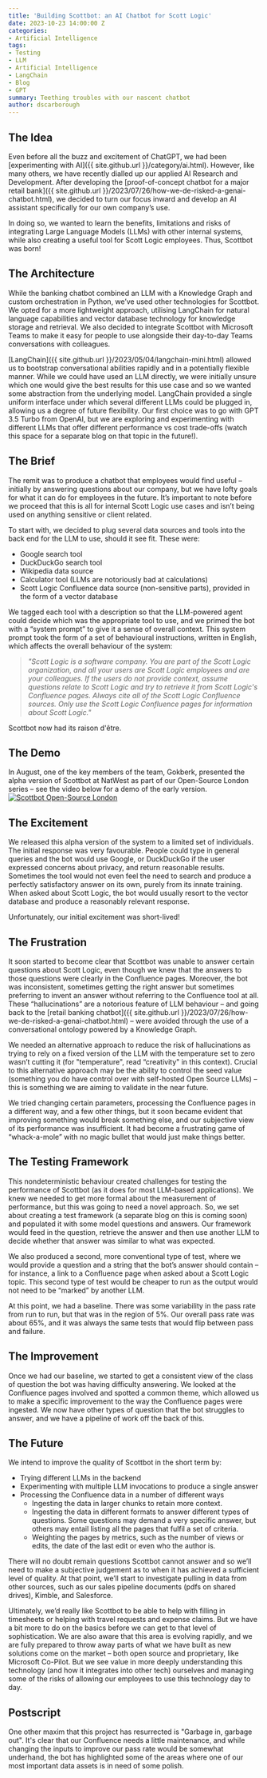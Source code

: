 ```yaml
---
title: 'Building Scottbot: an AI Chatbot for Scott Logic'
date: 2023-10-23 14:00:00 Z
categories:
- Artificial Intelligence
tags:
- Testing
- LLM
- Artificial Intelligence
- LangChain
- Blog
- GPT
summary: Teething troubles with our nascent chatbot
author: dscarborough
---
```


## **The Idea**
Even before all the buzz and excitement of ChatGPT, we had been [experimenting with AI]({{ site.github.url }}/category/ai.html). However, like many others, we have recently dialled up our applied AI Research and Development. After developing the [proof-of-concept chatbot for a major retail bank]({{ site.github.url }}/2023/07/26/how-we-de-risked-a-genai-chatbot.html), we decided to turn our focus inward and develop an AI assistant specifically for our own company’s use.  

In doing so, we wanted to learn the benefits, limitations and risks of integrating Large Language Models (LLMs) with other internal systems, while also creating a useful tool for Scott Logic employees. Thus, Scottbot was born! 

## **The Architecture**
While the banking chatbot combined an LLM with a Knowledge Graph and custom orchestration in Python, we’ve used other technologies for Scottbot. We opted for a more lightweight approach, utilising LangChain for natural language capabilities and vector database technology for knowledge storage and retrieval. We also decided to integrate Scottbot with Microsoft Teams to make it easy for people to use alongside their day-to-day Teams conversations with colleagues. 

[LangChain]({{ site.github.url }}/2023/05/04/langchain-mini.html) allowed us to bootstrap conversational abilities rapidly and in a potentially flexible manner. While we could have used an LLM directly, we were initially unsure which one would give the best results for this use case and so we wanted some abstraction from the underlying model. LangChain provided a single uniform interface under which several different LLMs could be plugged in, allowing us a degree of future flexibility. Our first choice was to go with GPT 3.5 Turbo from OpenAI, but we are exploring and experimenting with different LLMs that offer different performance vs cost trade-offs (watch this space for a separate blog on that topic in the future!). 

## **The Brief**
The remit was to produce a chatbot that employees would find useful – initially by answering questions about our company, but we have lofty goals for what it can do for employees in the future. It’s important to note before we proceed that this is all for internal Scott Logic use cases and isn’t being used on anything sensitive or client related.  

To start with, we decided to plug several data sources and tools into the back end for the LLM to use, should it see fit. These were: 
 
* Google search tool
* DuckDuckGo search tool
* Wikipedia data source
* Calculator tool (LLMs are notoriously bad at calculations)
* Scott Logic Confluence data source (non-sensitive parts), provided in the form of
a vector database

We tagged each tool with a description so that the LLM-powered agent could decide which was the appropriate tool to use, and we primed the bot with a “system prompt” to give it a sense of overall context. This system prompt took the form of a set of behavioural instructions, written in English, which affects the overall behaviour of the system:

> *"Scott Logic is a software company. You are part of the Scott Logic organization, and all your users are Scott Logic employees and are your colleagues. If the users do not provide context, assume questions relate to Scott Logic and try to retrieve it from Scott Logic's Confluence pages. Always cite all of the Scott Logic Confluence sources. Only use the Scott Logic Confluence pages for information about Scott Logic."*

Scottbot now had its raison d'être.

## **The Demo**
In August, one of the key members of the team, Gokberk, presented the alpha version of Scottbot at NatWest as part of our Open-Source London series – see the video below for a demo of the early version. 
[![Scottbot Open-Source London](http://img.youtube.com/vi/hzjm2mPI9qQ/maxresdefault.jpg)](http://www.youtube.com/watch?v=hzjm2mPI9qQ "Scottbot Open-Source London")

## **The Excitement**
We released this alpha version of the system to a limited set of individuals. The initial response was very favourable. People could type in general queries and the bot would use Google, or DuckDuckGo if the user expressed concerns about privacy, and return reasonable results. Sometimes the tool would not even feel the need to search and produce a perfectly satisfactory answer on its own, purely from its innate training. When asked about Scott Logic, the bot would usually resort to the vector database and produce a reasonably relevant response.

Unfortunately, our initial excitement was short-lived! 

## **The Frustration**
It soon started to become clear that Scottbot was unable to answer certain questions about Scott Logic, even though we knew that the answers to those questions were clearly in the Confluence pages. Moreover, the bot was inconsistent, sometimes getting the right answer but sometimes preferring to invent an answer without referring to the Confluence tool at all. These “hallucinations” are a notorious feature of LLM behaviour – and going back to the [retail banking chatbot]({{ site.github.url }}/2023/07/26/how-we-de-risked-a-genai-chatbot.html) – were avoided through the use of a conversational ontology powered by a Knowledge Graph.  

We needed an alternative approach to reduce the risk of hallucinations as trying to rely on a fixed version of the LLM with the temperature set to zero wasn’t cutting it (for "temperature", read “creativity" in this context). Crucial to this alternative approach may be the ability to control the seed value (something you do have control over with self-hosted Open Source LLMs) – this is something we are aiming to validate in the near future. 

We tried changing certain parameters, processing the Confluence pages in a different way, and a few other things, but it soon became evident that improving something would break something else, and our subjective view of its performance was insufficient. It had become a frustrating game of “whack-a-mole” with no magic bullet that would just make things better. 

## **The Testing Framework**
This nondeterministic behaviour created challenges for testing the performance of Scottbot (as it does for most LLM-based applications). We knew we needed to get more formal about the measurement of performance, but this was going to need a novel approach. So, we set about creating a test framework (a separate blog on this is coming soon) and populated it with some model questions and answers. Our framework would feed in the question, retrieve the answer and then use another LLM to decide whether that answer was similar to what was expected. 

We also produced a second, more conventional type of test, where we would provide a question and a string that the bot’s answer should contain – for instance, a link to a Confluence page when asked about a Scott Logic topic. This second type of test would be cheaper to run as the output would not need to be “marked” by another LLM. 

At this point, we had a baseline. There was some variability in the pass rate from run to run, but that was in the region of 5%. Our overall pass rate was about 65%, and it was always the same tests that would flip between pass and failure. 

## **The Improvement**
Once we had our baseline, we started to get a consistent view of the class of question the bot was having difficulty answering. We looked at the Confluence pages involved and spotted a common theme, which allowed us to make a specific improvement to the way the Confluence pages were ingested. We now have other types of question that the bot struggles to answer, and we have a pipeline of work off the back of this. 

## **The Future**
We intend to improve the quality of Scottbot in the short term by:

* Trying different LLMs in the backend
* Experimenting with multiple LLM invocations to produce a single answer
* Processing the Confluence data in a number of different ways
   * Ingesting the data in larger chunks to retain more context.
   * Ingesting the data in different formats to answer different types of questions. Some questions may demand a very specific answer, but others may entail listing all the pages that fulfil a set of criteria.
   * Weighting the pages by metrics, such as the number of views or edits, the date of the last edit or even who the author is.

There will no doubt remain questions Scottbot cannot answer and so we’ll need to make a subjective judgement as to when it has achieved a sufficient level of quality. At that point, we’ll start to investigate pulling in data from other sources, such as our sales pipeline documents (pdfs on shared drives), Kimble, and Salesforce. 

Ultimately, we’d really like Scottbot to be able to help with filling in timesheets or helping with travel requests and expense claims. But we have a bit more to do on the basics before we can get to that level of sophistication. We are also aware that this area is evolving rapidly, and we are fully prepared to throw away parts of what we have built as new solutions come on the market – both open source and proprietary, like Microsoft Co-Pilot. But we see value in more deeply understanding this technology (and how it integrates into other tech) ourselves and managing some of the risks of allowing our employees to use this technology day to day. 

## **Postscript**
One other maxim that this project has resurrected is "Garbage in, garbage out". It's clear that our Confluence needs a little maintenance, and while changing the inputs to improve our pass rate would be somewhat underhand, the bot has highlighted some of the areas where one of our most important data assets is in need of some polish.
